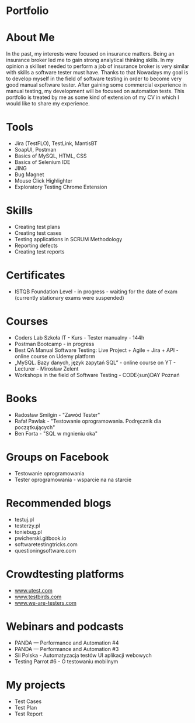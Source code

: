 # Portfolio

# About Me
In the past, my interests were focused on insurance matters. Being an insurance broker led me to gain strong analytical thinking skills. In my opinion a skillset needed to perform a job of insurance broker is very similar with skills a software tester must have. Thanks to that  Nowadays my goal is to develop myself in the field of software testing in order to become very good manual software tester. After gaining some commercial experience in manual testing, my development will be focused on automation tests. 
This portfolio is treated by me as some kind of extension of my CV in which I would like to share my experience.

# Tools
* Jira (TestFLO), TestLink, MantisBT
* SoapUI, Postman
* Basics of MySQL, HTML, CSS
* Basics of Selenium IDE
* JING 
* Bug Magnet
* Mouse Click Highlighter
* Exploratory Testing Chrome Extension

# Skills
*	Creating test plans
*	Creating test cases 
*	Testing applications in SCRUM Methodology
*	Reporting defects
*	Creating test reports

# Certificates
* ISTQB Foundation Level - in progress - waiting for the date of exam (currently stationary exams were suspended)

# Courses
* Coders Lab Szkoła IT - Kurs - Tester manualny - 144h
* Postman Bootcamp - in progress
* Best QA Manual Software Testing: Live Project + Agile + Jira + API - online course on Udemy platform
* „MySQL. Bazy danych, język zapytań SQL” - online course on YT - Lecturer - Mirosław Zelent
* Workshops in the field of Software Testing - CODE{sun}DAY Poznań  

# Books
* Radosław Smilgin - "Zawód Tester"
* Rafał Pawlak - "Testowanie oprogramowania. Podręcznik dla początkujących"
* Ben Forta - "SQL w mgnieniu oka"

# Groups on Facebook
* Testowanie oprogramowania
* Tester oprogramowania - wsparcie na na starcie

# Recommended blogs
* testuj.pl
* testerzy.pl
* toniebug.pl
* pwicherski.gitbook.io
* softwaretestingtricks.com
* questioningsoftware.com

# Crowdtesting platforms
* www.utest.com
* www.testbirds.com
* www.we-are-testers.com

# Webinars and podcasts
* PANDA — Performance and Automation #4
* PANDA — Performance and Automation #3
* Sii Polska - Automatyzacja testów UI aplikacji webowych
* Testing Parrot #6 - O testowaniu mobilnym 

# My projects
* Test Cases
* Test Plan
* Test Report


